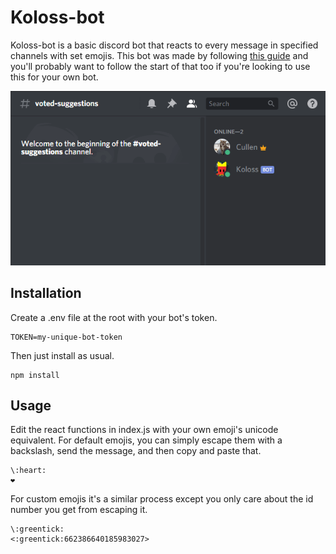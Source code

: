 # Koloss-bot

Koloss-bot is a basic discord bot that reacts to every message in specified channels with set emojis. This bot was made by following [this guide](https://www.sitepoint.com/discord-bot-node-js/) and you'll probably want to follow the start of that too if you're looking to use this for your own bot.

![Demo gif](demo/demo.gif)

## Installation

Create a .env file at the root with your bot's token.

```
TOKEN=my-unique-bot-token
```

Then just install as usual.

```
npm install
```

## Usage

Edit the react functions in index.js with your own emoji's unicode equivalent. For default emojis, you can simply escape them with a backslash, send the message, and then copy and paste that.

```
\:heart:
❤️
```

For custom emojis it's a similar process except you only care about the id number you get from escaping it.

```
\:greentick:
<:greentick:662386640185983027>
```
